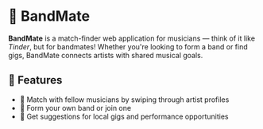 # 🎸 BandMate

**BandMate** is a match-finder web application for musicians — think of it like *Tinder*, but for bandmates! Whether you're looking to form a band or find gigs, BandMate connects artists with shared musical goals.

## 🚀 Features

- 🎤 Match with fellow musicians by swiping through artist profiles
- 🎸 Form your own band or join one
- 📅 Get suggestions for local gigs and performance opportunities
